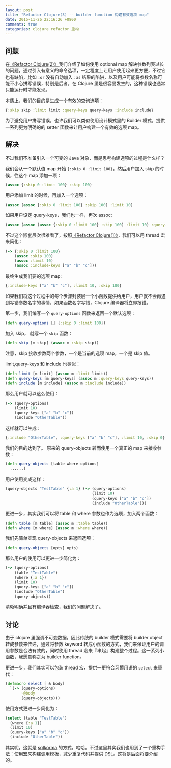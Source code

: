 ```yaml
---
layout: post
title: "Refactor Clojure(3) -- builder function 构建有效选项 map"
date: 2015-11-26 22:16:26 +0800
comments: true
categories: clojure refactor 重构
---
```


## 问题

在[《Refactor Clojure(2)》](http://blog.fnil.net/blog/clojure-refactor-2-shi-yong-optional-map-jie-jue-can-shu-guo-duo/)我们介绍了如何使用 optional map 解决参数列表过长的问题，通过引入有意义的命令选项，一定程度上让用户使用起来更方便，不过它也有缺陷，比如 `:or` 没有自动加入 `:as` 结果的陷阱，以及用户可能将参数名称可能不小心拼写错误，特别是后者，在 Clojure 里是很容易发生的，这种错误也通常只能运行时才能发现。

本质上，我们的目的是生成一个有效的查询选项：

```clj
{:skip skip :limit limit :query-keys query-keys :include include}
```

为了避免用户拼写错误，也许我们可以类似使用设计模式里的 Builder 模式，提供一系列更为明确的的 setter 函数来让用户构建一个有效的选项 map。

## 解决

不过我们不准备引入一个可变的 Java 对象，而是思考构建选项的过程是什么样？

我们会从一个默认值 map 开始 `{:skip 0 :limit 100}`，然后用户加入 skip 的时候，往这个 map 添加一项：

```clj
(assoc {:skip 0 :limit 100} :skip 100)
```

用户添加 limit 的时候，再加入一个选项：

```clj
(assoc (assoc {:skip 0 :limit 100} :skip 100) :limit 10)
```

如果用户设定 query-keys，我们也一样，再次 assoc:

```clj
(assoc (assoc (assoc {:skip 0 :limit 100} :skip 100) :limit 10) :query-keys ["a" "b" "c"])
```

不过这个嵌套层次很难看了，按照[《Refactor Clojure(1)》](http://blog.fnil.net/blog/refactor-clojure-1-shi-yong-thread-hong-ti-dai-qian-tao-diao-yong/)，我们可以用 thread 宏来简化：

```clj
(-> {:skip 0 :limit 100}
    (assoc :skip 100)
    (assoc :limit 10)
    (assoc :include-keys ["a" "b" "c"]))
```

最终生成我们要的选项 map:

```clj
{:include-keys ["a" "b" "c"], :limit 10, :skip 100}
```

如果我们将这个过程中的每个步骤封装层一个小函数提供给用户，用户就不会再遇到写错参数名字的事情，如果函数名字写错，Clojure 编译器将立即报错。

第一步，我们编写一个 `query-options` 函数来返回一个默认选项：

```clj
(defn query-options [] {:skip 0 :limit 100})
```

加入 skip， 就写一个 `skip` 函数：

```clj
(defn skip [m skip] (assoc m :skip skip))
```

注意，skip 接收参数两个参数，一个是当前的选项 map，一个是 skip 值。

limit,query-keys 和 include 也类似：

```clj
(defn limit [m limit] (assoc m :limit limit))
(defn query-keys [m query-keys] (assoc m :query-keys query-keys))
(defn include [m include] (assoc m :include include))
```

那么用户就可以这么使用：

```clj
(-> (query-options)
    (limit 10)
    (query-keys ["a" "b" "c"])
    (include "OtherTable"))
```

这样就可以生成：

```clj
{:include "OtherTable", :query-keys ["a" "b" "c"], :limit 10, :skip 0}
```

我们的目的达到了。 原来的 query-objects 转而使用一个真正的 map 来接收参数：

```clj
(defn query-objects [table where options]
  ......)  
```

用户使用变成这样：

```clj
(query-objects "TestTable" {:a 1} (-> (query-options)
                                      (limit 10)
                                      (query-keys ["a" "b" "c"])
                                      (include "OtherTable")))
```

更进一步，其实我们可以将 table 和 where 参数也作为选项，加入两个函数：

```clj
(defn table [m table] (assoc m :table table))
(defn where [m where] (assoc m :where where))
```

我们先简单实现 query-objects 来返回选项：

```clj
(defn query-objects [opts] opts)
```

那么用户的使用可以更进一步简化为：

```clj
(-> (query-options)
    (table "TestTable")
    (where {:a 1})
    (limit 10)
    (query-keys ["a" "b" "c"])
    (include "OtherTable")
    (query-objects))
```

清晰明确并且有编译器检查，我们的问题解决了。

## 讨论

由于 clojure 里强调不可变数据，因此传统的 builder 模式需要将 builder object 转成参数来传递，通过将参数 keyword 转成小函数的方式，我们来保证用户的调用参数是合法有效的，同时使用 thread 宏来『串起』构建整个过程。这一系列小函数，我愿意称之为 builder function。

更进一步，我们其实可以包装 thread 宏，提供一更符合习惯用语的 `select` 来替代：

```clj
(defmacro select [ & body] 
  `(-> (query-options) 
       ~@body 
       (query-objects)))
```

使用方式更进一步简化为：

```clj
(select (table "TestTable")
  (where {:a 1})
  (limit 10)
  (query-keys ["a" "b" "c"])
  (include "OtherTable"))
```

其实呢，这就是 [sqlkorma](http://sqlkorma.com/) 的方式，哈哈。不过这里其实我们也用到了一个重构手法：使用宏来构建调用模板，减少重复代码并提供 DSL。这将是后面将要介绍的。




